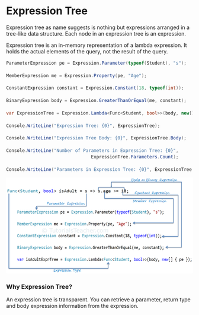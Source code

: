 # Expression Tree

Expression tree as name suggests is nothing but expressions arranged in a tree-like data structure. Each node in an expression tree is an expression.

Expression tree is an in-memory representation of a lambda expression. It holds the actual elements of the query, not the result of the query.

```csharp
ParameterExpression pe = Expression.Parameter(typeof(Student), "s");

MemberExpression me = Expression.Property(pe, "Age");

ConstantExpression constant = Expression.Constant(18, typeof(int));

BinaryExpression body = Expression.GreaterThanOrEqual(me, constant);

var ExpressionTree = Expression.Lambda<Func<Student, bool>>(body, new[] { pe });

Console.WriteLine("Expression Tree: {0}", ExpressionTree);
		
Console.WriteLine("Expression Tree Body: {0}", ExpressionTree.Body);
		
Console.WriteLine("Number of Parameters in Expression Tree: {0}", 
                                ExpressionTree.Parameters.Count);
		
Console.WriteLine("Parameters in Expression Tree: {0}", ExpressionTree.Parameters[0]);
```

![](../../.gitbook/assets/image%20%282%29.png)

### Why Expression Tree?

An expression tree is transparent. You can retrieve a parameter, return type and body expression information from the expression.

